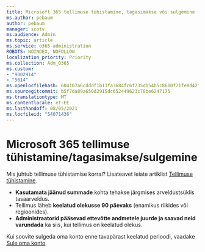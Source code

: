 ```yaml
---
title: Microsoft 365 tellimuse tühistamine, tagasimakse või sulgemine
ms.author: pebaum
author: pebaum
manager: scotv
ms.audience: Admin
ms.topic: article
ms.service: o365-administration
ROBOTS: NOINDEX, NOFOLLOW
localization_priority: Priority
ms.collection: Adm_O365
ms.custom:
- "9002914"
- "5614"
ms.openlocfilehash: 604107a6cdddf1b13fa3684fc6f235db54b5c8600f71fe8d42f26ee179abfe6e
ms.sourcegitcommit: b5f7da89a650d2915dc652449623c78be6247175
ms.translationtype: MT
ms.contentlocale: et-EE
ms.lasthandoff: 08/05/2021
ms.locfileid: "54071436"
---
```

# <a name="cancelrefundclose-your-microsoft-365-subscription"></a>Microsoft 365 tellimuse tühistamine/tagasimakse/sulgemine

Mis juhtub tellimuse tühistamise korral? Lisateavet leiate artiklist [Tellimuse tühistamine](https://docs.microsoft.com/microsoft-365/commerce/subscriptions/cancel-your-subscription?view=o365-worldwide).

- **Kasutamata jäänud summade** kohta tehakse järgmises arveldustsüklis tasaarveldus.
- Tellimus läheb **keelatud olekusse 90 päevaks** (enamikus riikides või regioonides).
- **Administraatorid pääsevad ettevõtte andmetele juurde ja saavad neid varundada** ka siis, kui tellimus on keelatud olekus.

Kui soovite sulgeda oma konto enne tavapärast keelatud perioodi, vaadake [Sule oma konto](https://docs.microsoft.com/microsoft-365/commerce/close-your-account?view=o365-worldwide).
